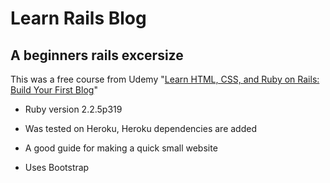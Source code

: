 # Learn Rails Blog
## A beginners rails excersize

This was a free course from Udemy "[Learn HTML, CSS, and Ruby on Rails: Build Your First Blog](https://www.udemy.com/learn-html-css-and-ruby-on-rails-build-your-first-blog/learn/v4/)"


* Ruby version 2.2.5p319

* Was tested on Heroku, Heroku dependencies are added

* A good guide for making a quick small website

* Uses Bootstrap
